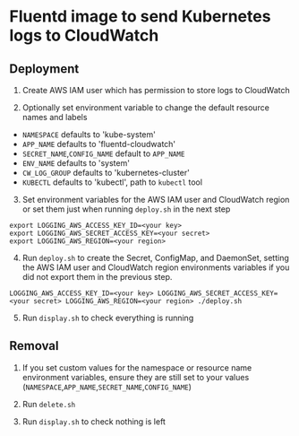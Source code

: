 # Fluentd image to send Kubernetes logs to CloudWatch

## Deployment

1. Create AWS IAM user which has permission to store logs to CloudWatch

2. Optionally set environment variable to change the default resource names and labels

- `NAMESPACE` defaults to 'kube-system'
- `APP_NAME` defaults to 'fluentd-cloudwatch'
- `SECRET_NAME`,`CONFIG_NAME` default to `APP_NAME`
- `ENV_NAME` defaults to 'system'
- `CW_LOG_GROUP` defaults to 'kubernetes-cluster'
- `KUBECTL` defaults to 'kubectl', path to `kubectl` tool

3. Set environment variables for the AWS IAM user and CloudWatch region or set them just when running `deploy.sh` in the next step
```
export LOGGING_AWS_ACCESS_KEY_ID=<your key>
export LOGGING_AWS_SECRET_ACCESS_KEY=<your secret>
export LOGGING_AWS_REGION=<your region>
```

4. Run `deploy.sh` to create the Secret, ConfigMap, and DaemonSet, setting the AWS IAM user and CloudWatch region environments variables if you did not export them in the previous step.
```
LOGGING_AWS_ACCESS_KEY_ID=<your key> LOGGING_AWS_SECRET_ACCESS_KEY=<your secret> LOGGING_AWS_REGION=<your region> ./deploy.sh
```

5. Run `display.sh` to check everything is running

## Removal

1. If you set custom values for the namespace or resource name environment variables, 
ensure they are still set to your values (`NAMESPACE`,`APP_NAME`,`SECRET_NAME`,`CONFIG_NAME`)

2. Run `delete.sh`

3. Run `display.sh` to check nothing is left
